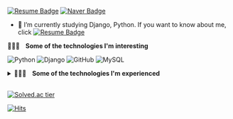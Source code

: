 <div>
  
  [![Resume Badge](http://img.shields.io/badge/-Resume-blueviolet?style=flat&logo=notion&link=https://valiant-macaw-b46.notion.site/Jun-Il-Bae-135ed3ce259b4a2c9acbf701f6fa505e)](https://valiant-macaw-b46.notion.site/Jun-Il-Bae-135ed3ce259b4a2c9acbf701f6fa505e)
  [![Naver Badge](https://img.shields.io/badge/Mail-00c73c?style=flat-square&logo=Naver&logoColor=white&link=mailto:bjo6300@naver.com)](mailto:bjo6300@naver.com)
</div>

- 🌱 I’m currently studying Django, Python. If you want to know about me, click [![Resume Badge](http://img.shields.io/badge/-Resume-blueviolet?style=flat&logo=notion&link=https://valiant-macaw-b46.notion.site/Jun-Il-Bae-135ed3ce259b4a2c9acbf701f6fa505e)](https://valiant-macaw-b46.notion.site/Jun-Il-Bae-135ed3ce259b4a2c9acbf701f6fa505e)  

<b>🧑🏻‍💻 &nbsp;&nbsp; Some of the technologies I'm interesting</b></summary>

![Python](https://img.shields.io/badge/-Python-000000?style=flat&logo=python)
![Django](https://img.shields.io/badge/-Django-000000?style=flat&logo=Django)
![GitHub](https://img.shields.io/badge/-GitHub-000000?style=flat&logo=github&logoColor=FFFFFF)
![MySQL](https://img.shields.io/badge/-MySQL-000000?style=flat&logo=MySQL)

<details>
  <summary> <b>🧑🏻‍💻 &nbsp;&nbsp; Some of the technologies I'm experienced</b></summary>
  <br/>

![Docker](https://img.shields.io/badge/-Docker-000000?style=flat&logo=docker)
![AWS](https://img.shields.io/badge/-AWS-000000?style=flat&logo=amazon-aws)
![Celery](https://img.shields.io/badge/-Celery-000000?style=flat&logo=Celery)
![RabbitMQ](https://img.shields.io/badge/-RabbitMQ-000000?style=flat&logo=Rabbitmq)
![Flask](https://img.shields.io/badge/-Flask-000000?style=flat&logo=Flask)
![Prometheus](https://img.shields.io/badge/-Prometheus-000000?style=flat&logo=Prometheus)
![Grafana](https://img.shields.io/badge/-Grafana-000000?style=flat&logo=Grafana)

</details>
<br/>

[![Solved.ac tier](http://mazassumnida.wtf/api/v2/generate_badge?boj=bjo6300)](https://solved.ac/bjo6300)
&nbsp;&nbsp;&nbsp;&nbsp;&nbsp;&nbsp;&nbsp;&nbsp;&nbsp;&nbsp;
  

[![Hits](https://hits.seeyoufarm.com/api/count/incr/badge.svg?url=https%3A%2F%2Fgithub.com%2Fbjo6300&count_bg=%23087F90&title_bg=%23555555&icon=&icon_color=%23E7E7E7&title=visitors&edge_flat=false)](https://hits.seeyoufarm.com)
